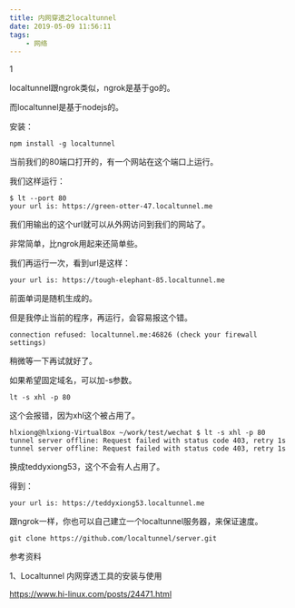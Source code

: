 ```yaml
---
title: 内网穿透之localtunnel
date: 2019-05-09 11:56:11
tags:
	- 网络
---
```


1

localtunnel跟ngrok类似，ngrok是基于go的。

而localtunnel是基于nodejs的。

安装：

```
npm install -g localtunnel
```

当前我们的80端口打开的，有一个网站在这个端口上运行。

我们这样运行：

```
$ lt --port 80
your url is: https://green-otter-47.localtunnel.me
```

我们用输出的这个url就可以从外网访问到我们的网站了。

非常简单，比ngrok用起来还简单些。

我们再运行一次，看到url是这样：

```
your url is: https://tough-elephant-85.localtunnel.me
```

前面单词是随机生成的。

但是我停止当前的程序，再运行，会容易报这个错。

```
connection refused: localtunnel.me:46826 (check your firewall settings)
```

稍微等一下再试就好了。

如果希望固定域名，可以加-s参数。

```
lt -s xhl -p 80
```

这个会报错，因为xhl这个被占用了。

```
hlxiong@hlxiong-VirtualBox ~/work/test/wechat $ lt -s xhl -p 80
tunnel server offline: Request failed with status code 403, retry 1s
tunnel server offline: Request failed with status code 403, retry 1s
```

换成teddyxiong53，这个不会有人占用了。

得到：

```
your url is: https://teddyxiong53.localtunnel.me
```

跟ngrok一样，你也可以自己建立一个localtunnel服务器，来保证速度。



```
git clone https://github.com/localtunnel/server.git
```





参考资料

1、Localtunnel 内网穿透工具的安装与使用

https://www.hi-linux.com/posts/24471.html